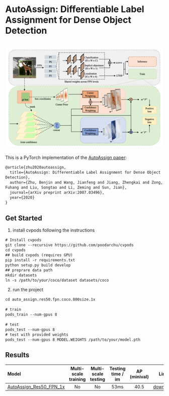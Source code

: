 # AutoAssign: Differentiable Label Assignment for Dense Object Detection 

# ![pipeline](./pipeline.png)

This is a PyTorch implementation of the [AutoAssign paper](https://arxiv.org/abs/2007.03496):

```
@article{zhu2020autoassign,
  title={AutoAssign: Differentiable Label Assignment for Dense Object Detection},
  author={Zhu, Benjin and Wang, Jianfeng and Jiang, Zhengkai and Zong, Fuhang and Liu, Songtao and Li, Zeming and Sun, Jian},
  journal={arXiv preprint arXiv:2007.03496},
  year={2020}
}
```



## Get Started

1. install cvpods following the instructions

```shell
# Install cvpods
git clone --recursive https://github.com/poodarchu/cvpods
cd cvpods 
## build cvpods (requires GPU)
pip install -r requirements.txt
python setup.py build develop
## preprare data path
mkdir datasets
ln -s /path/to/your/coco/dataset datasets/coco
```

2. run the project

```shell
cd auto_assign.res50.fpn.coco.800size.1x

# train
pods_train --num-gpus 8

# test
pods_test --num-gpus 8
# test with provided weights
pods_test --num-gpus 8 MODEL.WEIGHTS /path/to/your/model.pth
```



## Results

| Model | Multi-scale training | Multi-scale testing | Testing time / im | AP (minival) | Link |
|:--- |:--------------------:|:--------------------:|:-----------------:|:-------:|:---:|
| [AutoAssign_Res50_FPN_1x](https://github.com/poodarchu/AutoAssign/blob/master/auto_assign.res50.fpn.coco.800size.1x/config.py) | No | No | 53ms | 40.5 | [download](https://drive.google.com/file/d/11mV53SJUIpCdWj-Wbfi_fdmDz96ekb-Z/view?usp=sharing)

